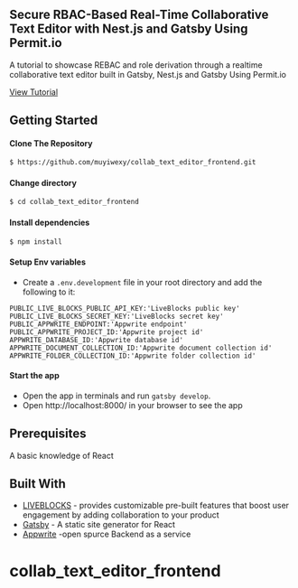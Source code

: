 ## Secure RBAC-Based Real-Time Collaborative Text Editor with Nest.js and Gatsby Using Permit.io

A tutorial to showcase REBAC and role derivation through a realtime collaborative text editor built in Gatsby, Nest.js and Gatsby Using Permit.io

[View Tutorial]()

## Getting Started

#### Clone The Repository

```sh
$ https://github.com/muyiwexy/collab_text_editor_frontend.git
```

#### Change directory

```sh
$ cd collab_text_editor_frontend
```

#### Install dependencies

```sh
$ npm install
```

#### Setup Env variables

- Create a `.env.development` file in your root directory and add the following to it:

```
PUBLIC_LIVE_BLOCKS_PUBLIC_API_KEY:'LiveBlocks public key'
PUBLIC_LIVE_BLOCKS_SECRET_KEY:'LiveBlocks secret key'
PUBLIC_APPWRITE_ENDPOINT:'Appwrite endpoint'
PUBLIC_APPWRITE_PROJECT_ID:'Appwrite project id'
APPWRITE_DATABASE_ID:'Appwrite database id'
APPWRITE_DOCUMENT_COLLECTION_ID:'Appwrite document collection id'
APPWRITE_FOLDER_COLLECTION_ID:'Appwrite folder collection id'
```

#### Start the app

- Open the app in terminals and run `gatsby develop`.
- Open http://localhost:8000/ in your browser to see the app

## Prerequisites

A basic knowledge of React

## Built With

- [LIVEBLOCKS](https://liveblocks.io/) - provides customizable pre-built features that boost user engagement by adding collaboration to your product
- [Gatsby](https://www.gatsbyjs.org/) - A static site generator for React
- [Appwrite](https://appwrite.io/) -open spurce Backend as a service
# collab_text_editor_frontend
